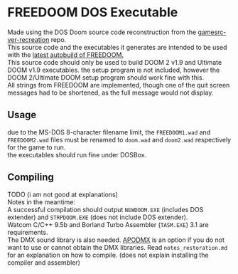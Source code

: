 # FREEDOOM DOS Executable
Made using the DOS Doom source code reconstruction from the [gamesrc-ver-recreation](https://bitbucket.org/gamesrc-ver-recreation/doom/src/master/) repo.  
This source code and the executables it generates are intended to be used with the [latest autobuild of FREEDOOM.](http://freedoom.soulsphere.org/)  
This source code should only be used to build DOOM 2 v1.9 and Ultimate DOOM v1.9 executables. the setup program is not included, however the DOOM 2/Ultimate DOOM setup program should work fine with this.  
All strings from FREEDOOM are implemented, though one of the quit screen messages had to be shortened, as the full message would not display.

## Usage
due to the MS-DOS 8-character filename limit, the ``FREEDOOM1.wad`` and ``FREEDOOM2.wad`` files must be renamed to ``doom.wad`` and ``doom2.wad`` respectively for the game to run.  
the executables should run fine under DOSBox.

## Compiling
TODO (i am not good at explanations)  
Notes in the meantime:  
A successful compilation should output ``NEWDOOM.EXE`` (includes DOS extender) and ``STRPDOOM.EXE`` (does not include DOS extender).  
Watcom C/C++ 9.5b and Borland Turbo Assembler (``TASM.EXE``) 3.1 are requirements.  
The DMX sound library is also needed. [APODMX](https://bitbucket.org/gamesrc-ver-recreation/apodmx/src/master/) is an option if you do not want to use or cannot obtain the DMX libraries. 
Read ``notes_restoration.md`` for an explanation on how to compile. (does not explain installing the compiler and assembler)  

